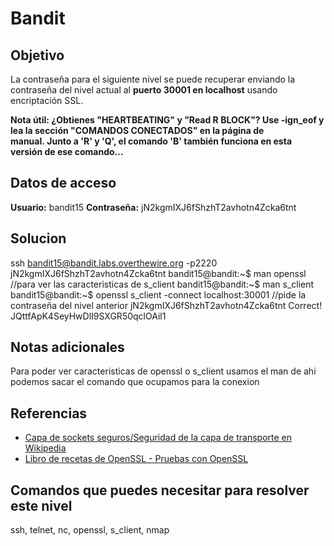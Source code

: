 # Bandit
## Objetivo
La contraseña para el siguiente nivel se puede recuperar enviando la contraseña del nivel actual al **puerto 30001 en localhost** usando encriptación SSL.

**Nota útil: ¿Obtienes "HEARTBEATING" y "Read R BLOCK"? Use -ign_eof y lea la sección "COMANDOS CONECTADOS" en la página de manual. Junto a 'R' y 'Q', el comando 'B' también funciona en esta versión de ese comando...**

## Datos de acceso
**Usuario:** bandit15
**Contraseña:** jN2kgmIXJ6fShzhT2avhotn4Zcka6tnt

## Solucion
ssh bandit15@bandit.labs.overthewire.org -p2220
jN2kgmIXJ6fShzhT2avhotn4Zcka6tnt
bandit15@bandit:~$ man openssl
//para ver las caracteristicas de s_client
bandit15@bandit:~$ man s_client
bandit15@bandit:~$ openssl s_client -connect localhost:30001
//pide la contraseña del nivel anterior
jN2kgmIXJ6fShzhT2avhotn4Zcka6tnt
Correct!
JQttfApK4SeyHwDlI9SXGR50qclOAil1

## Notas adicionales
Para poder ver caracteristicas de openssl o s_client usamos el man
de ahi podemos sacar el comando que ocupamos para la conexion

## Referencias
-   [Capa de sockets seguros/Seguridad de la capa de transporte en Wikipedia](https://en.wikipedia.org/wiki/Secure_Socket_Layer)
-   [Libro de recetas de OpenSSL - Pruebas con OpenSSL](https://www.feistyduck.com/library/openssl-cookbook/online/ch-testing-with-openssl.html)

## Comandos que puedes necesitar para resolver este nivel
ssh, telnet, nc, openssl, s_client, nmap